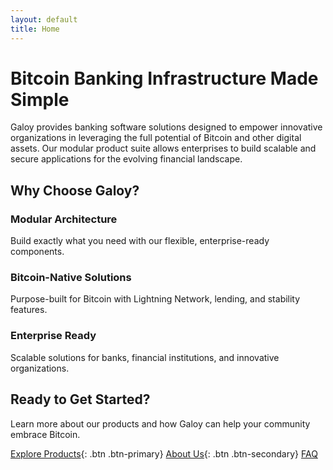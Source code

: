 ```yaml
---
layout: default
title: Home
---
```


# Bitcoin Banking Infrastructure Made Simple

Galoy provides banking software solutions designed to empower innovative organizations in leveraging the full potential of Bitcoin and other digital assets. Our modular product suite allows enterprises to build scalable and secure applications for the evolving financial landscape.

## Why Choose Galoy?

### Modular Architecture
Build exactly what you need with our flexible, enterprise-ready components.

### Bitcoin-Native Solutions
Purpose-built for Bitcoin with Lightning Network, lending, and stability features.

### Enterprise Ready
Scalable solutions for banks, financial institutions, and innovative organizations.

## Ready to Get Started?

Learn more about our products and how Galoy can help your community embrace Bitcoin.

[Explore Products](/products.md){: .btn .btn-primary}
[About Us](/about){: .btn .btn-secondary}
[FAQ](/faq.md)
